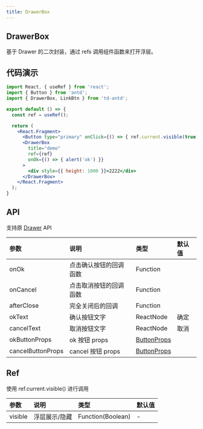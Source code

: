 ```yaml
---
title: DrawerBox
---
```


## DrawerBox

基于 Drawer 的二次封装，通过 refs 调用组件函数来打开浮层。

## 代码演示

```jsx
import React, { useRef } from 'react';
import { Button } from 'antd';
import { DrawerBox, LinkBtn } from 'td-antd';

export default () => {
  const ref = useRef();

  return (
    <React.Fragment>
      <Button type="primary" onClick={() => { ref.current.visible(true) }}>show</Button>
      <DrawerBox
        title="demo"
        ref={ref}
        onOk={() => { alert('ok') }}
      >
        <div style={{ height: 1000 }}>2222</div>
      </DrawerBox>
    </React.Fragment>
  );
}
```

## API

支持原 [Drawer](https://ant.design/components/drawer-cn/) API

|参数|说明|类型|默认值|
|:--|:--|:--|:--|
|onOk|点击确认按钮的回调函数|Function||
|onCancel|点击取消按钮的回调函数|Function||
|afterClose|完全关闭后的回调|Function||
|okText|确认按钮文字|ReactNode|确定|
|cancelText|取消按钮文字|ReactNode|取消|
|okButtonProps|ok 按钮 props|[ButtonProps](https://ant.design/components/button-cn/#API)||
|cancelButtonProps|cancel 按钮 props|[ButtonProps](https://ant.design/components/button-cn/#API)||

## Ref

使用 ref.current.visible() 进行调用

|参数|说明|类型|默认值|
|:--|:--|:--|:--|
|visible|浮层展示/隐藏|Function(Boolean)|-|
